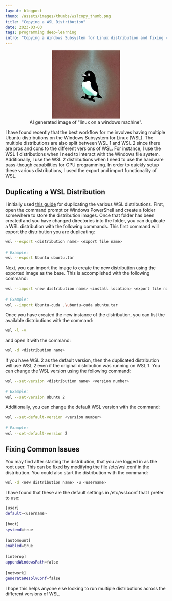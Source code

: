 ```yaml
---
layout: blogpost
thumb: /assets/images/thumbs/wslcopy_thumb.png
title: "Copying a WSL Distribution"
date: 2023-03-03
tags: programming deep-learning
intro: "Copying a Windows Subsystem for Linux distribution and fixing common issues."
---
```


<div align="center">
<figure>
<img src="/assets/images/blogs/linux_wsl.jpg" alt="Linux Bird AI Art" style="width:50%">
<figcaption>AI generated image of "linux on a windows machine".</figcaption>
</figure>
</div>

I have found recently that the best workflow for me involves having multiple Ubuntu distributions on the Windows Subsystem for Linux (WSL). The multiple distributions are also split between WSL 1 and WSL 2 since there are pros and cons to the different versions of WSL. For instance, I use the WSL 1 distributions when I need to interact with the Windows file system. Additionally, I use the WSL 2 distributions when I need to use the hardware pass-though capabilities for GPU programming. In order to quickly setup these various distributions, I used the export and import functionality of WSL.

## Duplicating a WSL Distribution

I initially used <a href="https://endjin.com/blog/2021/11/setting-up-multiple-wsl-distribution-instances" target="_blank">this guide</a> for duplicating the various WSL distributions. First, open the command prompt or Windows PowerShell and create a folder somewhere to store the distribution images. Once that folder has been created and you have changed directories into the folder, you can duplicate a WSL distribution with the following commands. This first command will export the distribution you are duplicating:
```bash
wsl --export <distribution name> <export file name>

# Example:
wsl --export Ubuntu ubuntu.tar
```
Next, you can import the image to create the new distribution using the exported image as the base. This is accomplished with the following command:
```bash
wsl --import <new distribution name> <install location> <export file name>

# Example:
wsl --import Ubuntu-cuda .\ubuntu-cuda ubuntu.tar
```

Once you have created the new instance of the distribution, you can list the available distributions with the command:
```bash
wsl -l -v
```
and open it with the command:
```bash
wsl -d <distribution name>
```

If you have WSL 2 as the default version, then the duplicated distribution will use WSL 2 even if the original distribution was running on WSL 1. You can change the WSL version using the following command:
```bash
wsl --set-version <distribution name> <version number>

# Example:
wsl --set-version Ubuntu 2
```
Additionally, you can change the default WSL version with the command:
```bash
wsl --set-default-version <version number>

# Example:
wsl --set-default-version 2
```

## Fixing Common Issues

You may find after starting the distribution, that you are logged in as the root user. This can be fixed by modifying the file /etc/wsl.conf in the distribution. You could also start the distribution with the command:
```bash
wsl -d <new distribution name> -u <username>
```

I have found that these are the default settings in /etc/wsl.conf that I prefer to use:
```bash
[user]
default=<username>

[boot]
systemd=true

[automount]
enabled=true

[interop]
appendWindowsPath=false

[network]
generateResolvConf=false
```

I hope this helps anyone else looking to run multiple distributions across the different versions of WSL.
